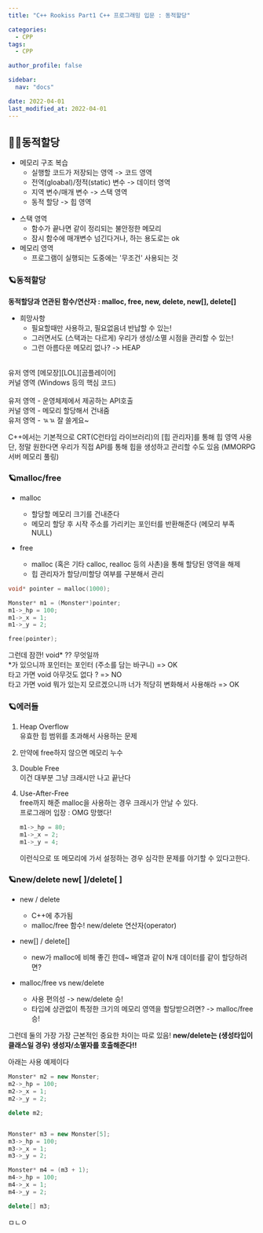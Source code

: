 ```yaml
---
title: "C++ Rookiss Part1 C++ 프로그래밍 입문 : 동적할당"

categories:
  - CPP
tags:
  - CPP

author_profile: false

sidebar:
  nav: "docs"

date: 2022-04-01
last_modified_at: 2022-04-01
---
```



## 🙇‍♀️동적할당


* 메모리 구조 복습
    - 실행할 코드가 저장되는 영역 -> 코드 영역
    - 전역(gloabal)/정적(static) 변수 -> 데이터 영역
    - 지역 변수/매개 변수 -> 스택 영역
    - 동적 할당 -> 힙 영역


- 스택 영역
    - 함수가 끝나면 같이 정리되는 불안정한 메모리
    - 잠시 함수에 매개변수 넘긴다거나, 하는 용도로는 ok
- 메모리 영역
    - 프로그램이 실행되는 도중에는 '무조건' 사용되는 것



### 🪐동적할당

**동적할당과 연관된 함수/연산자 : malloc, free, new, delete, new[], delete[]**

* 희망사항
    - 필요할때만 사용하고, 필요없음녀 반납할 수 있는!
    - 그러면서도 (스택과는 다르게) 우리가 생성/소멸 시점을 관리할 수 있는!
    - 그런 아름다운 메모리 없나? -> HEAP

<br>
유저 영역 [메모장][LOL][곰플레이어]
<br>
커널 영역 (Windows 등의 핵심 코드)
<br>

<br>
유저 영역 - 운영체제에서 제공하는 API호출
<br>
커널 영역 - 메모리 할당해서 건내줌
<br>
유저 영역 - ㄳㄳ 잘 쓸게요~
<br>

C++에서는 기본적으로 CRT(C런타임 라이브러리)의 [힙 관리자]를 통해 힙 영역 사용
<br>단, 정말 원한다면 우리가 직접 API를 통해 힙을 생성하고 관리할 수도 있음 (MMORPG 서버 메모리 풀링)


### 🪐malloc/free


* malloc
    - 할당할 메모리 크기를 건내준다
    - 메모리 할당 후 시작 주소를 가리키는 포인터를 반환해준다 (메모리 부족 NULL)

* free
    - malloc (혹은 기타 calloc, realloc 등의 사촌)을 통해 할당된 영역을 해제
    - 힙 관리자가 할당/미할당 여부를 구분해서 관리

```cpp
void* pointer = malloc(1000);

Monster* m1 = (Monster*)pointer;
m1->_hp = 100;
m1->_x = 1;
m1->_y = 2;

free(pointer);
```

그런데 잠깐! void* ?? 무엇일까
<br>*가 있으니까 포인터는 포인터 (주소를 담는 바구니) => OK
<br>타고 가면 void 아무것도 없다 ? => NO
<br>타고 가면 void 뭐가 있는지 모르겠으니까 너가 적당히 변화해서 사용해라 => OK


### 🪐에러들


1. Heap Overflow
<br>유효한 힙 범위를 초과해서 사용하는 문제

2. 만약에 free하지 않으면 메모리 누수

3. Double Free
<br>이건 대부분 그냥 크래시만 나고 끝난다

4. Use-After-Free
<br>free까지 해준 malloc을 사용하는 경우 크래시가 안날 수 있다.
<br>프로그래머 입장 : OMG 망했다!
    ```cpp
    m1->_hp = 80;
    m1->_x = 2;
    m1->_y = 4;
    ```
    이런식으로 또 메모리에 가서 설정하는 경우 심각한 문제를 야기할 수 있다고한다.


### 🪐new/delete new[ ]/delete[ ]


* new / delete
    - C++에 추가됨
    - malloc/free 함수! new/delete 연산자(operator)

* new[] / delete[]
    - new가 malloc에 비해 좋긴 한데~ 배열과 같이 N개 데이터를 같이 할당하려면?

* malloc/free vs new/delete
    - 사용 편의성 -> new/delete 승!
    - 타입에 상관없이 특정한 크기의 메모리 영역을 할당받으려면? -> malloc/free 승!

그런데 둘의 가장 가장 근본적인 중요한 차이는 따로 있음!
**new/delete는 (생성타입이 클래스일 경우) 생성자/소멸자를 호출해준다!!**


아래는 사용 예제이다

```cpp
Monster* m2 = new Monster;
m2->_hp = 100;
m2->_x = 1;
m2->_y = 2;

delete m2;


Monster* m3 = new Monster[5];
m3->_hp = 100;
m3->_x = 1;
m3->_y = 2;

Monster* m4 = (m3 + 1);
m4->_hp = 100;
m4->_x = 1;
m4->_y = 2;

delete[] m3;
```

ㅁㄴㅇ
